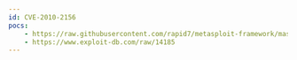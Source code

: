 ```yaml
---
id: CVE-2010-2156
pocs:
    - https://raw.githubusercontent.com/rapid7/metasploit-framework/master/modules/auxiliary/dos/dhcp/isc_dhcpd_clientid.rb
    - https://www.exploit-db.com/raw/14185
---
```

